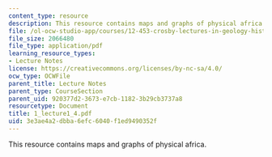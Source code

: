 ```yaml
---
content_type: resource
description: This resource contains maps and graphs of physical africa.
file: /ol-ocw-studio-app/courses/12-453-crosby-lectures-in-geology-history-of-africa-fall-2005/3e3ae4a2dbba6efc6040f1ed9490352f_1_lecture1_4.pdf
file_size: 2066480
file_type: application/pdf
learning_resource_types:
- Lecture Notes
license: https://creativecommons.org/licenses/by-nc-sa/4.0/
ocw_type: OCWFile
parent_title: Lecture Notes
parent_type: CourseSection
parent_uid: 920377d2-3673-e7cb-1182-3b29cb3737a8
resourcetype: Document
title: 1_lecture1_4.pdf
uid: 3e3ae4a2-dbba-6efc-6040-f1ed9490352f
---
```

This resource contains maps and graphs of physical africa.